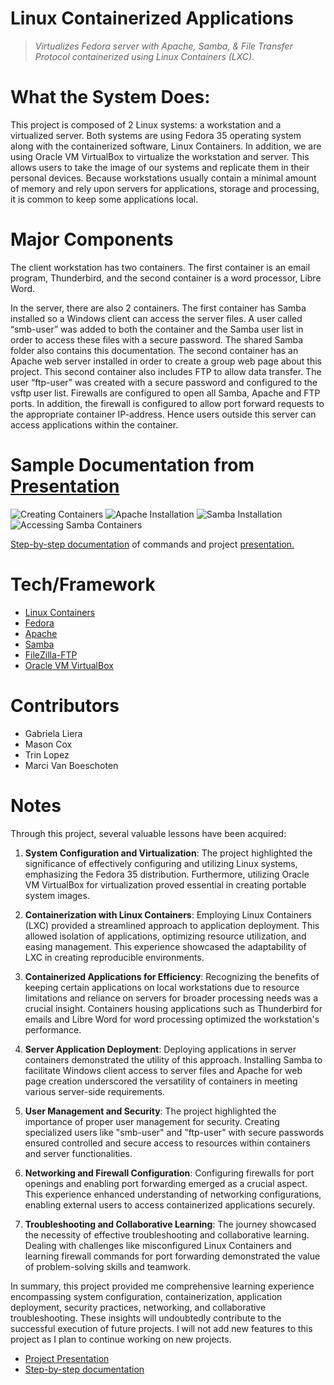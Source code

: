 # Linux Containerized Applications
> *Virtualizes Fedora server with Apache, Samba, & File Transfer Protocol containerized using Linux Containers (LXC).*

# What the System Does:
This project is composed of 2 Linux systems: a workstation and a virtualized server. Both systems are using Fedora 35 operating
system along with the containerized software, Linux Containers. In addition, we are using Oracle VM VirtualBox to virtualize the workstation and server. This allows users to take the image of our systems and replicate them in their personal devices. Because workstations usually contain a minimal amount of memory and rely upon servers for applications, storage and processing, it is common to keep some applications local.

# Major Components
The client workstation has two containers. The first container is an email program, Thunderbird, and the second container is a word processor, Libre Word.

In the server, there are also 2 containers. The first container has Samba installed so a Windows client can access the server files. A user called “smb-user” was added to both the container and the Samba user list in order to access these files with a secure password. The shared Samba folder also contains this documentation. The second container has an Apache web server installed in order to create a group web page about this project. This second container also includes FTP to allow data transfer. The user “ftp-user” was created with a secure password and configured to the vsftp user list. Firewalls are configured to open all Samba,
Apache and FTP ports. In addition, the firewall is configured to allow port forward requests to the appropriate container IP-address. Hence users outside this server can access applications within the container.

# Sample Documentation from <a href="https://github.com/gabrielaliera/LinuxWorkstation-Containerized_Applications/blob/main/Presentation_CISN-34.pdf">Presentation</a>

<img src= 'https://github.com/gabrielaliera/LinuxWorkstation-Containerized_Applications/blob/main/pictures/creating_containers.PNG' title='Creating Containers' width='' alt='Creating Containers' />

<img src= 'https://github.com/gabrielaliera/LinuxWorkstation-Containerized_Applications/blob/main/pictures/apache_install.PNG' title='Apache Installation' width='' alt='Apache Installation' />

<img src= 'https://github.com/gabrielaliera/LinuxWorkstation-Containerized_Applications/blob/main/pictures/samba_install_2.PNG' title='Samba Installation' width='' alt='Samba Installation' />

<img src= 'https://github.com/gabrielaliera/LinuxWorkstation-Containerized_Applications/blob/main/pictures/samba__containers.PNG' title='Accessing Samba Containers' width='' alt='Accessing Samba Containers' />

<a href="https://github.com/gabrielaliera/LinuxWorkstation-Containerized_Applications/blob/main/Documentation_CISN34.pdf">Step-by-step documentation</a> of commands and project <a href="https://github.com/gabrielaliera/LinuxWorkstation-Containerized_Applications/blob/main/Presentation_CISN-34.pdf">presentation.</a>

# Tech/Framework
<ul>
  <li><a href="https://linuxcontainers.org/">Linux Containers</a></li>
  <li><a href="https://getfedora.org/">Fedora</a></li>
  <li><a href="https://httpd.apache.org/">Apache</a></li>
  <li><a href="https://www.samba.org/">Samba</a></li>
  <li><a href="https://filezilla-project.org/">FileZilla-FTP</a></li>
  <li><a href="https://www.virtualbox.org/">Oracle VM VirtualBox</a></li>
</ul>

# Contributors
  <ul>
  <li>Gabriela Liera</li>
  <li>Mason Cox</li>
  <li>Trin Lopez</li>
  <li>Marci Van Boeschoten</li>
  </ul>

# Notes
Through this project, several valuable lessons have been acquired:

1. **System Configuration and Virtualization**:
The project highlighted the significance of effectively configuring and utilizing Linux systems, emphasizing the Fedora 35 distribution. Furthermore, utilizing Oracle VM VirtualBox for virtualization proved essential in creating portable system images.

2. **Containerization with Linux Containers**:
Employing Linux Containers (LXC) provided a streamlined approach to application deployment. This allowed isolation of applications, optimizing resource utilization, and easing management. This experience showcased the adaptability of LXC in creating reproducible environments.

3. **Containerized Applications for Efficiency**:
Recognizing the benefits of keeping certain applications on local workstations due to resource limitations and reliance on servers for broader processing needs was a crucial insight. Containers housing applications such as Thunderbird for emails and Libre Word for word processing optimized the workstation's performance.

4. **Server Application Deployment**:
Deploying applications in server containers demonstrated the utility of this approach. Installing Samba to facilitate Windows client access to server files and Apache for web page creation underscored the versatility of containers in meeting various server-side requirements.

5. **User Management and Security**:
The project highlighted the importance of proper user management for security. Creating specialized users like "smb-user" and "ftp-user" with secure passwords ensured controlled and secure access to resources within containers and server functionalities.

6. **Networking and Firewall Configuration**:
Configuring firewalls for port openings and enabling port forwarding emerged as a crucial aspect. This experience enhanced understanding of networking configurations, enabling external users to access containerized applications securely.

7. **Troubleshooting and Collaborative Learning**:
The journey showcased the necessity of effective troubleshooting and collaborative learning. Dealing with challenges like misconfigured Linux Containers and learning firewall commands for port forwarding demonstrated the value of problem-solving skills and teamwork.

In summary, this project provided me comprehensive learning experience encompassing system configuration, containerization, application deployment, security practices, networking, and collaborative troubleshooting. These insights will undoubtedly contribute to the successful execution of future projects. I will not add new features to this project as I plan to continue working on new projects.

<ul>
<li><a href="https://github.com/gabrielaliera/LinuxWorkstation-Containerized_Applications/blob/main/Presentation_CISN-34.pdf">Project Presentation</a></li>
<li><a href="https://github.com/gabrielaliera/LinuxWorkstation-Containerized_Applications/blob/main/Documentation_CISN34.pdf">Step-by-step documentation</a></li>
</ul>
